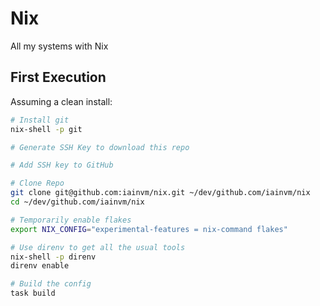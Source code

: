 # Nix

All my systems with Nix

## First Execution

Assuming a clean install:
```sh
# Install git
nix-shell -p git 

# Generate SSH Key to download this repo

# Add SSH key to GitHub

# Clone Repo
git clone git@github.com:iainvm/nix.git ~/dev/github.com/iainvm/nix
cd ~/dev/github.com/iainvm/nix

# Temporarily enable flakes
export NIX_CONFIG="experimental-features = nix-command flakes"

# Use direnv to get all the usual tools
nix-shell -p direnv
direnv enable

# Build the config
task build
```
